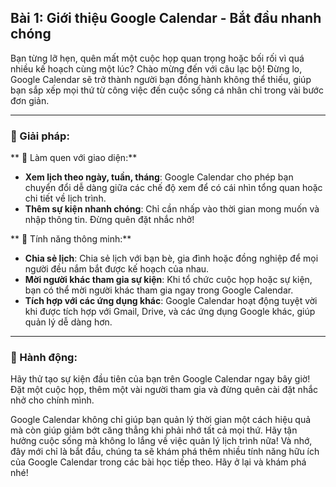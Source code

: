 ## Bài 1: Giới thiệu Google Calendar - Bắt đầu nhanh chóng

Bạn từng lỡ hẹn, quên mất một cuộc họp quan trọng hoặc bối rối vì quá nhiều kế hoạch cùng một lúc? Chào mừng đến với câu lạc bộ! Đừng lo, Google Calendar sẽ trở thành người bạn đồng hành không thể thiếu, giúp bạn sắp xếp mọi thứ từ công việc đến cuộc sống cá nhân chỉ trong vài bước đơn giản.

---

### 📌 Giải pháp:

** 🔹 Làm quen với giao diện:**
- **Xem lịch theo ngày, tuần, tháng**: Google Calendar cho phép bạn chuyển đổi dễ dàng giữa các chế độ xem để có cái nhìn tổng quan hoặc chi tiết về lịch trình.
- **Thêm sự kiện nhanh chóng**: Chỉ cần nhấp vào thời gian mong muốn và nhập thông tin. Đừng quên đặt nhắc nhở!

** 🔹 Tính năng thông minh:**
- **Chia sẻ lịch**: Chia sẻ lịch với bạn bè, gia đình hoặc đồng nghiệp để mọi người đều nắm bắt được kế hoạch của nhau.
- **Mời người khác tham gia sự kiện**: Khi tổ chức cuộc họp hoặc sự kiện, bạn có thể mời người khác tham gia ngay trong Google Calendar.
- **Tích hợp với các ứng dụng khác**: Google Calendar hoạt động tuyệt vời khi được tích hợp với Gmail, Drive, và các ứng dụng Google khác, giúp quản lý dễ dàng hơn.

---

### 🚀 Hành động:

Hãy thử tạo sự kiện đầu tiên của bạn trên Google Calendar ngay bây giờ! Đặt một cuộc họp, thêm một vài người tham gia và đừng quên cài đặt nhắc nhở cho chính mình. 

Google Calendar không chỉ giúp bạn quản lý thời gian một cách hiệu quả mà còn giúp giảm bớt căng thẳng khi phải nhớ tất cả mọi thứ. Hãy tận hưởng cuộc sống mà không lo lắng về việc quản lý lịch trình nữa! Và nhớ, đây mới chỉ là bắt đầu, chúng ta sẽ khám phá thêm nhiều tính năng hữu ích của Google Calendar trong các bài học tiếp theo. Hãy ở lại và khám phá nhé!